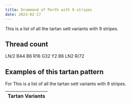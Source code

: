 ```yaml
---
title: Drummond of Perth with 9 stripes
date: 2023-02-17
---
```

This is a list of all the tartan sett variants with 9 stripes.

## Thread count
LN/2 BA4 B6 R16 G32 Y2 B6 LN2 R/72

## Examples of this tartan pattern
For This is a list of all the tartan sett variants with 9 stripes.

| Tartan Variants |
|---------------|
